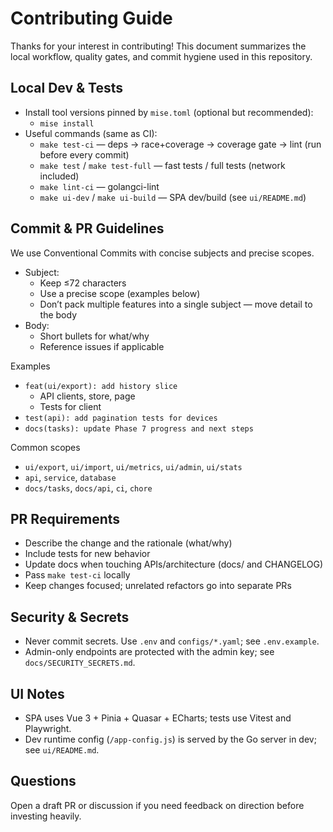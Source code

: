# Contributing Guide

Thanks for your interest in contributing! This document summarizes the local workflow, quality gates, and commit hygiene used in this repository.

## Local Dev & Tests

- Install tool versions pinned by `mise.toml` (optional but recommended):
  - `mise install`
- Useful commands (same as CI):
  - `make test-ci` — deps → race+coverage → coverage gate → lint (run before every commit)
  - `make test` / `make test-full` — fast tests / full tests (network included)
  - `make lint-ci` — golangci-lint
  - `make ui-dev` / `make ui-build` — SPA dev/build (see `ui/README.md`)

## Commit & PR Guidelines

We use Conventional Commits with concise subjects and precise scopes.

- Subject:
  - Keep ≤72 characters
  - Use a precise scope (examples below)
  - Don’t pack multiple features into a single subject — move detail to the body
- Body:
  - Short bullets for what/why
  - Reference issues if applicable

Examples

- `feat(ui/export): add history slice`
  - API clients, store, page
  - Tests for client
- `test(api): add pagination tests for devices`
- `docs(tasks): update Phase 7 progress and next steps`

Common scopes

- `ui/export`, `ui/import`, `ui/metrics`, `ui/admin`, `ui/stats`
- `api`, `service`, `database`
- `docs/tasks`, `docs/api`, `ci`, `chore`

## PR Requirements

- Describe the change and the rationale (what/why)
- Include tests for new behavior
- Update docs when touching APIs/architecture (docs/ and CHANGELOG)
- Pass `make test-ci` locally
- Keep changes focused; unrelated refactors go into separate PRs

## Security & Secrets

- Never commit secrets. Use `.env` and `configs/*.yaml`; see `.env.example`.
- Admin-only endpoints are protected with the admin key; see `docs/SECURITY_SECRETS.md`.

## UI Notes

- SPA uses Vue 3 + Pinia + Quasar + ECharts; tests use Vitest and Playwright.
- Dev runtime config (`/app-config.js`) is served by the Go server in dev; see `ui/README.md`.

## Questions

Open a draft PR or discussion if you need feedback on direction before investing heavily.

